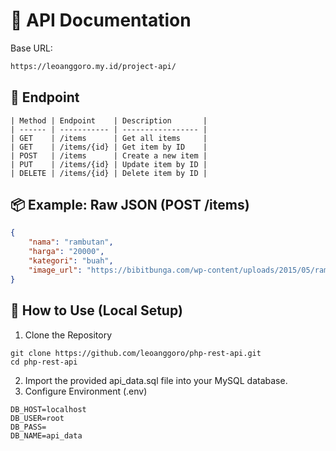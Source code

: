 # 📖 API Documentation

Base URL:

```bash
https://leoanggoro.my.id/project-api/
```

## 📌 Endpoint

```
| Method | Endpoint    | Description       |
| ------ | ----------- | ----------------- |
| GET    | /items      | Get all items     |
| GET    | /items/{id} | Get item by ID    |
| POST   | /items      | Create a new item |
| PUT    | /items/{id} | Update item by ID |
| DELETE | /items/{id} | Delete item by ID |
```

## 📦 Example: Raw JSON (POST /items)

```json
{
    "nama": "rambutan",
    "harga": "20000",
    "kategori": "buah",
    "image_url": "https://bibitbunga.com/wp-content/uploads/2015/05/rambutan-binjai.jpg"
}
```

## 🔧 How to Use (Local Setup)

1. Clone the Repository
```
git clone https://github.com/leoanggoro/php-rest-api.git
cd php-rest-api
```
2. Import the provided api_data.sql file into your MySQL database.
3. Configure Environment (.env)
```
DB_HOST=localhost
DB_USER=root
DB_PASS=
DB_NAME=api_data
```
